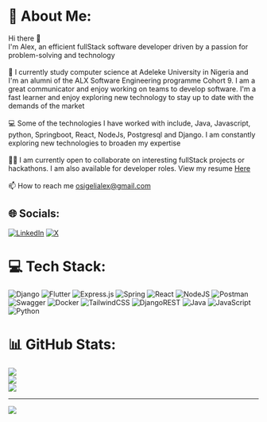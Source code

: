 # 💫 About Me:
Hi there 👋<br>I'm Alex, an efficient fullStack software developer driven by a passion for problem-solving and technology<br><br>🧠 I currently study computer science at Adeleke University in Nigeria and I'm an alumni of the ALX Software Engineering programme Cohort 9. I am a great communicator and enjoy working on teams to develop software. I'm a fast learner and enjoy exploring new technology to stay up to date with the demands of the market<br><br>💻 Some of the technologies I have worked with include, Java, Javascript, python, Springboot, React, NodeJs, Postgresql and Django. I am constantly exploring new technologies to broaden my expertise<br><br>🤝🏾 I am currently open to collaborate on interesting fullStack projects or hackathons. I am also available for developer roles. View my resume <a href="https://docs.google.com/document/d/1FeCJNDzHBdw9-sqnRS8QfwQadZobxpZbhlWGukM1OWs/edit?usp=sharing">Here</a><br><br>📫 How to reach me osigelialex@gmail.com


## 🌐 Socials:
[![LinkedIn](https://img.shields.io/badge/LinkedIn-%230077B5.svg?logo=linkedin&logoColor=white)](https://linkedin.com/in/alexander-osigeli-905610238) [![X](https://img.shields.io/badge/X-black.svg?logo=X&logoColor=white)](https://x.com/Osigeli25) 

# 💻 Tech Stack:
![Django](https://img.shields.io/badge/django-%23092E20.svg?style=for-the-badge&logo=django&logoColor=white) ![Flutter](https://img.shields.io/badge/Flutter-%2302569B.svg?style=for-the-badge&logo=Flutter&logoColor=white) ![Express.js](https://img.shields.io/badge/express.js-%23404d59.svg?style=for-the-badge&logo=express&logoColor=%2361DAFB) ![Spring](https://img.shields.io/badge/spring-%236DB33F.svg?style=for-the-badge&logo=spring&logoColor=white) ![React](https://img.shields.io/badge/react-%2320232a.svg?style=for-the-badge&logo=react&logoColor=%2361DAFB) ![NodeJS](https://img.shields.io/badge/node.js-6DA55F?style=for-the-badge&logo=node.js&logoColor=white) ![Postman](https://img.shields.io/badge/Postman-FF6C37?style=for-the-badge&logo=postman&logoColor=white) ![Swagger](https://img.shields.io/badge/-Swagger-%23Clojure?style=for-the-badge&logo=swagger&logoColor=white) ![Docker](https://img.shields.io/badge/docker-%230db7ed.svg?style=for-the-badge&logo=docker&logoColor=white) ![TailwindCSS](https://img.shields.io/badge/tailwindcss-%2338B2AC.svg?style=for-the-badge&logo=tailwind-css&logoColor=white) ![DjangoREST](https://img.shields.io/badge/DJANGO-REST-ff1709?style=for-the-badge&logo=django&logoColor=white&color=ff1709&labelColor=gray) ![Java](https://img.shields.io/badge/java-%23ED8B00.svg?style=for-the-badge&logo=openjdk&logoColor=white) ![JavaScript](https://img.shields.io/badge/javascript-%23323330.svg?style=for-the-badge&logo=javascript&logoColor=%23F7DF1E) ![Python](https://img.shields.io/badge/python-3670A0?style=for-the-badge&logo=python&logoColor=ffdd54)
# 📊 GitHub Stats:
![](https://github-readme-stats.vercel.app/api?username=Osigelialex&theme=dark&hide_border=true&include_all_commits=false&count_private=false)<br/>
![](https://github-readme-streak-stats.herokuapp.com/?user=Osigelialex&theme=dark&hide_border=true)<br/>
![](https://github-readme-stats.vercel.app/api/top-langs/?username=Osigelialex&theme=dark&hide_border=true&include_all_commits=false&count_private=false&layout=compact)

---
[![](https://visitcount.itsvg.in/api?id=Osigelialex&icon=0&color=0)](https://visitcount.itsvg.in)

<!-- Proudly created with GPRM ( https://gprm.itsvg.in ) -->
